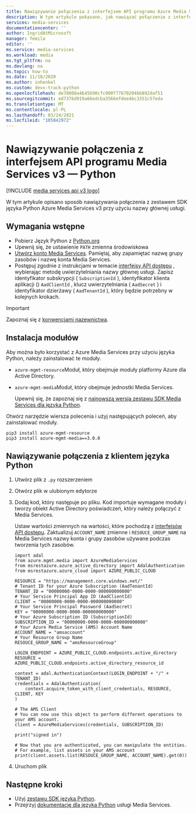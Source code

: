 ```yaml
---
title: Nawiązywanie połączenia z interfejsem API programu Azure Media Services v3 — Python
description: W tym artykule pokazano, jak nawiązać połączenie z interfejsem API programu Media Services v3 przy użyciu języka Python.
services: media-services
documentationcenter: ''
author: IngridAtMicrosoft
manager: femila
editor: ''
ms.service: media-services
ms.workload: media
ms.tgt_pltfrm: na
ms.devlang: na
ms.topic: how-to
ms.date: 11/18/2020
ms.author: inhenkel
ms.custom: devx-track-python
ms.openlocfilehash: de78008a4645690cfc900f77670204bb892daf51
ms.sourcegitcommit: ed7376d919a66edcba3566efdee4bc3351c57eda
ms.translationtype: MT
ms.contentlocale: pl-PL
ms.lasthandoff: 03/24/2021
ms.locfileid: "105042972"
---
```

# <a name="connect-to-media-services-v3-api---python"></a>Nawiązywanie połączenia z interfejsem API programu Media Services v3 — Python

[!INCLUDE [media services api v3 logo](./includes/v3-hr.md)]

W tym artykule opisano sposób nawiązywania połączenia z zestawem SDK języka Python Azure Media Services v3 przy użyciu nazwy głównej usługi.

## <a name="prerequisites"></a>Wymagania wstępne

- Pobierz Język Python z [Python.org](https://www.python.org/downloads/)
- Upewnij się, że ustawienie `PATH` zmienna środowiskowa
- [Utwórz konto Media Services](./create-account-howto.md). Pamiętaj, aby zapamiętać nazwę grupy zasobów i nazwę konta Media Services.
- Postępuj zgodnie z instrukcjami w temacie [interfejsy API dostępu](./access-api-howto.md) , wybierając metodę uwierzytelniania nazwy głównej usługi. Zapisz identyfikator subskrypcji ( `SubscriptionId` ), identyfikator klienta aplikacji () `AadClientId` , klucz uwierzytelniania ( `AadSecret` ) i identyfikator dzierżawy ( `AadTenantId` ), który będzie potrzebny w kolejnych krokach.

> [!IMPORTANT]
> Zapoznaj się z [konwencjami nazewnictwa](media-services-apis-overview.md#naming-conventions).

## <a name="install-the-modules"></a>Instalacja modułów

Aby można było korzystać z Azure Media Services przy użyciu języka Python, należy zainstalować te moduły.

* `azure-mgmt-resource`Moduł, który obejmuje moduły platformy Azure dla Active Directory.
* `azure-mgmt-media`Moduł, który obejmuje jednostki Media Services.

    Upewnij się, że zapoznaj się z [najnowszą wersją zestawu SDK Media Services dla języka Python](https://pypi.org/project/azure-mgmt-media/).

Otwórz narzędzie wiersza polecenia i użyj następujących poleceń, aby zainstalować moduły.

```
pip3 install azure-mgmt-resource
pip3 install azure-mgmt-media==3.0.0
```

## <a name="connect-to-the-python-client"></a>Nawiązywanie połączenia z klientem języka Python

1. Utwórz plik z `.py` rozszerzeniem
1. Otwórz plik w ulubionym edytorze
1. Dodaj kod, który następuje po pliku. Kod importuje wymagane moduły i tworzy obiekt Active Directory poświadczeń, który należy połączyć z Media Services.

      Ustaw wartości zmiennych na wartości, które pochodzą z [interfejsów API dostępu](./access-api-howto.md). Zaktualizuj `ACCOUNT_NAME` zmienne i `RESOUCE_GROUP_NAME` na Media Services nazwy konta i grupy zasobów używane podczas tworzenia tych zasobów.

      ```
      import adal
      from azure.mgmt.media import AzureMediaServices
      from msrestazure.azure_active_directory import AdalAuthentication
      from msrestazure.azure_cloud import AZURE_PUBLIC_CLOUD

      RESOURCE = "https://management.core.windows.net/"
      # Tenant ID for your Azure Subscription (AadTenantId)
      TENANT_ID = "00000000-0000-0000-000000000000"
      # Your Service Principal App ID (AadClientId)
      CLIENT = "00000000-0000-0000-000000000000"
      # Your Service Principal Password (AadSecret)
      KEY = "00000000-0000-0000-000000000000"
      # Your Azure Subscription ID (SubscriptionId)
      SUBSCRIPTION_ID = "00000000-0000-0000-000000000000"
      # Your Azure Media Service (AMS) Account Name
      ACCOUNT_NAME = "amsaccount"
      # Your Resource Group Name
      RESOUCE_GROUP_NAME = "amsResourceGroup"

      LOGIN_ENDPOINT = AZURE_PUBLIC_CLOUD.endpoints.active_directory
      RESOURCE = AZURE_PUBLIC_CLOUD.endpoints.active_directory_resource_id

      context = adal.AuthenticationContext(LOGIN_ENDPOINT + "/" + TENANT_ID)
      credentials = AdalAuthentication(
          context.acquire_token_with_client_credentials, RESOURCE, CLIENT, KEY
      )

      # The AMS Client
      # You can now use this object to perform different operations to your AMS account.
      client = AzureMediaServices(credentials, SUBSCRIPTION_ID)

      print("signed in")

      # Now that you are authenticated, you can manipulate the entities.
      # For example, list assets in your AMS account
      print(client.assets.list(RESOUCE_GROUP_NAME, ACCOUNT_NAME).get(0))
      ```

1. Uruchom plik

## <a name="next-steps"></a>Następne kroki

- Użyj [zestawu SDK języka Python](https://aka.ms/ams-v3-python-sdk).
- Przejrzyj [dokumentację dla języka Python](/python/api/overview/azure/mediaservices/management) usługi Media Services.
